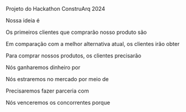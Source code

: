 Projeto do Hackathon ConstruArq 2024

Nossa ideia é

Os primeiros clientes que comprarão nosso produto são

Em comparação com a melhor alternativa atual, os clientes irão obter

Para comprar nossos produtos, os clientes precisarão

Nós ganharemos dinheiro por

Nós estraremos no mercado por meio de

Precisaremos fazer parceria com

Nós venceremos os concorrentes porque